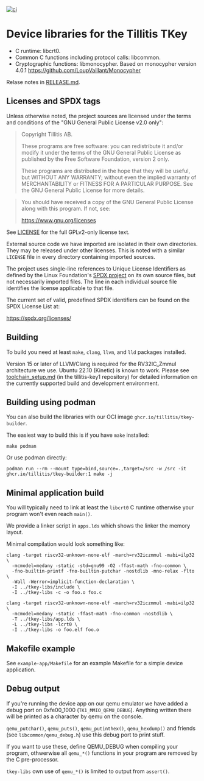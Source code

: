 [![ci](https://github.com/tillitis/tkey-libs/actions/workflows/ci.yaml/badge.svg?branch=main&event=push)](https://github.com/tillitis/tkey-libs/actions/workflows/ci.yaml)

# Device libraries for the Tillitis TKey

- C runtime: libcrt0.
- Common C functions including protocol calls: libcommon.
- Cryptographic functions: libmonocypher.
  Based on monocypher version 4.0.1
  https://github.com/LoupVaillant/Monocypher

Relase notes in [RELEASE.md](RELEASE.md).

## Licenses and SPDX tags

Unless otherwise noted, the project sources are licensed under the
terms and conditions of the "GNU General Public License v2.0 only":

> Copyright Tillitis AB.
>
> These programs are free software: you can redistribute it and/or
> modify it under the terms of the GNU General Public License as
> published by the Free Software Foundation, version 2 only.
>
> These programs are distributed in the hope that they will be useful,
> but WITHOUT ANY WARRANTY; without even the implied warranty of
> MERCHANTABILITY or FITNESS FOR A PARTICULAR PURPOSE. See the GNU
> General Public License for more details.

> You should have received a copy of the GNU General Public License
> along with this program. If not, see:
>
> https://www.gnu.org/licenses

See [LICENSE](LICENSE) for the full GPLv2-only license text.

External source code we have imported are isolated in their own
directories. They may be released under other licenses. This is noted
with a similar `LICENSE` file in every directory containing imported
sources.

The project uses single-line references to Unique License Identifiers
as defined by the Linux Foundation's [SPDX project](https://spdx.org/)
on its own source files, but not necessarily imported files. The line
in each individual source file identifies the license applicable to
that file.

The current set of valid, predefined SPDX identifiers can be found on
the SPDX License List at:

https://spdx.org/licenses/

## Building

To build you need at least `make`, `clang`, `llvm`, and `lld` packages installed. 

Version 15 or later of LLVM/Clang is required for the RV32IC\_Zmmul
architecture we use. Ubuntu 22.10 (Kinetic) is known to work. Please
see
[toolchain_setup.md](https://github.com/tillitis/tillitis-key1/blob/main/doc/toolchain_setup.md)
(in the tillitis-key1 repository) for detailed information on the
currently supported build and development environment.

## Building using podman

You can also build the libraries with our OCI image
`ghcr.io/tillitis/tkey-builder`. 

The easiest way to build this is if you have `make` installed:

```
make podman
```

Or use podman directly:

```
podman run --rm --mount type=bind,source=.,target=/src -w /src -it ghcr.io/tillitis/tkey-builder:1 make -j
```

## Minimal application build

You will typically need to link at least the `libcrt0` C runtime
otherwise your program won't even reach `main()`.

We provide a linker script in `apps.lds` which shows the linker the
memory layout.

Minimal compilation would look something like:

```
clang -target riscv32-unknown-none-elf -march=rv32iczmmul -mabi=ilp32 \
  -mcmodel=medany -static -std=gnu99 -O2 -ffast-math -fno-common \
  -fno-builtin-printf -fno-builtin-putchar -nostdlib -mno-relax -flto \
  -Wall -Werror=implicit-function-declaration \
  -I ../tkey-libs/include \
  -I ../tkey-libs -c -o foo.o foo.c

clang -target riscv32-unknown-none-elf -march=rv32iczmmul -mabi=ilp32 \
  -mcmodel=medany -static -ffast-math -fno-common -nostdlib \
  -T ../tkey-libs/app.lds \
  -L ../tkey-libs -lcrt0 \
  -I ../tkey-libs -o foo.elf foo.o

```

## Makefile example

See `example-app/Makefile` for an example Makefile for a simple device
application.

## Debug output

If you're running the device app on our qemu emulator we have added a
debug port on 0xfe00\_1000 (`TK1_MMIO_QEMU_DEBUG`). Anything written
there will be printed as a character by qemu on the console.

`qemu_putchar()`, `qemu_puts()`, `qemu_putinthex()`, `qemu_hexdump()`
and friends (see `libcommon/qemu_debug.h`) use this debug port to print
stuff.

If you want to use these, define QEMU_DEBUG when compiling your
program, othwerwise all `qemu_*()` functions in your program are
removed by the C pre-processor.

`tkey-libs` own use of `qemu_*()` is limited to output from
`assert()`.
